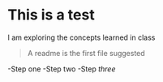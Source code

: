 # This is a test
I am exploring the concepts learned in class

>A readme is the first file suggested


-Step one
-Step two
-Step *three*